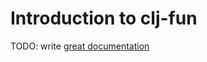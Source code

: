 # Introduction to clj-fun

TODO: write [great documentation](http://jacobian.org/writing/what-to-write/)
